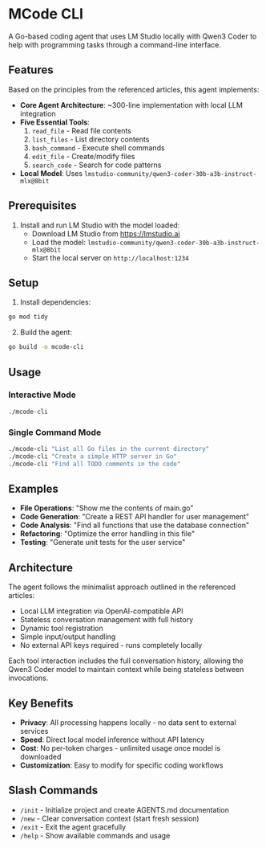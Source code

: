 # MCode CLI

A Go-based coding agent that uses LM Studio locally with Qwen3 Coder to help with programming tasks through a command-line interface.

## Features

Based on the principles from the referenced articles, this agent implements:

- **Core Agent Architecture**: ~300-line implementation with local LLM integration
- **Five Essential Tools**:
  1. `read_file` - Read file contents
  2. `list_files` - List directory contents  
  3. `bash_command` - Execute shell commands
  4. `edit_file` - Create/modify files
  5. `search_code` - Search for code patterns
- **Local Model**: Uses `lmstudio-community/qwen3-coder-30b-a3b-instruct-mlx@8bit`

## Prerequisites

1. Install and run LM Studio with the model loaded:
   - Download LM Studio from https://lmstudio.ai
   - Load the model: `lmstudio-community/qwen3-coder-30b-a3b-instruct-mlx@8bit`
   - Start the local server on `http://localhost:1234`

## Setup

1. Install dependencies:
```bash
go mod tidy
```

2. Build the agent:
```bash
go build -o mcode-cli
```

## Usage

### Interactive Mode
```bash
./mcode-cli
```

### Single Command Mode  
```bash
./mcode-cli "List all Go files in the current directory"
./mcode-cli "Create a simple HTTP server in Go"
./mcode-cli "Find all TODO comments in the code"
```

## Examples

- **File Operations**: "Show me the contents of main.go"
- **Code Generation**: "Create a REST API handler for user management"
- **Code Analysis**: "Find all functions that use the database connection"
- **Refactoring**: "Optimize the error handling in this file"
- **Testing**: "Generate unit tests for the user service"

## Architecture

The agent follows the minimalist approach outlined in the referenced articles:
- Local LLM integration via OpenAI-compatible API
- Stateless conversation management with full history
- Dynamic tool registration
- Simple input/output handling
- No external API keys required - runs completely locally

Each tool interaction includes the full conversation history, allowing the Qwen3 Coder model to maintain context while being stateless between invocations.

## Key Benefits

- **Privacy**: All processing happens locally - no data sent to external services
- **Speed**: Direct local model inference without API latency
- **Cost**: No per-token charges - unlimited usage once model is downloaded
- **Customization**: Easy to modify for specific coding workflows

## Slash Commands

- `/init` - Initialize project and create AGENTS.md documentation
- `/new` - Clear conversation context (start fresh session)
- `/exit` - Exit the agent gracefully  
- `/help` - Show available commands and usage